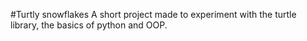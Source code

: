 #Turtly snowflakes
A short project made to experiment with the turtle library, the basics of python and OOP.